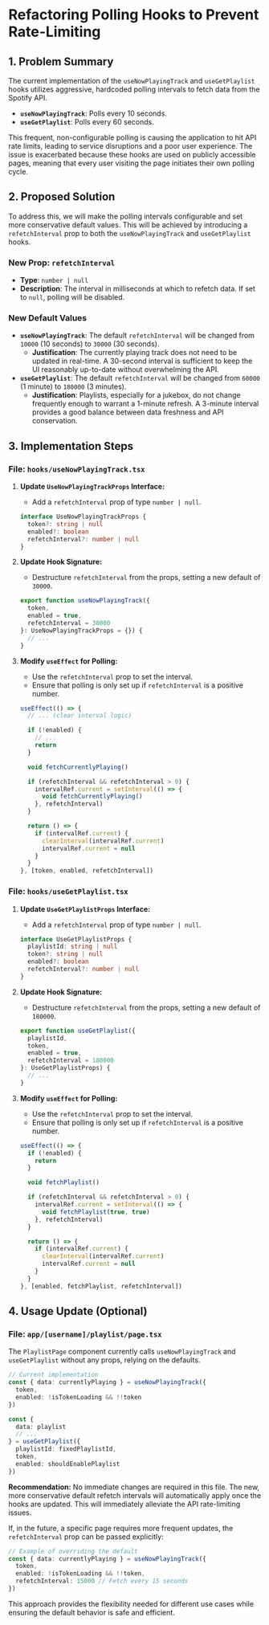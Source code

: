 # Refactoring Polling Hooks to Prevent Rate-Limiting

## 1. Problem Summary

The current implementation of the `useNowPlayingTrack` and `useGetPlaylist` hooks utilizes aggressive, hardcoded polling intervals to fetch data from the Spotify API.

- **`useNowPlayingTrack`**: Polls every 10 seconds.
- **`useGetPlaylist`**: Polls every 60 seconds.

This frequent, non-configurable polling is causing the application to hit API rate limits, leading to service disruptions and a poor user experience. The issue is exacerbated because these hooks are used on publicly accessible pages, meaning that every user visiting the page initiates their own polling cycle.

## 2. Proposed Solution

To address this, we will make the polling intervals configurable and set more conservative default values. This will be achieved by introducing a `refetchInterval` prop to both the `useNowPlayingTrack` and `useGetPlaylist` hooks.

### New Prop: `refetchInterval`

- **Type**: `number | null`
- **Description**: The interval in milliseconds at which to refetch data. If set to `null`, polling will be disabled.

### New Default Values

- **`useNowPlayingTrack`**: The default `refetchInterval` will be changed from `10000` (10 seconds) to `30000` (30 seconds).
  - **Justification**: The currently playing track does not need to be updated in real-time. A 30-second interval is sufficient to keep the UI reasonably up-to-date without overwhelming the API.
- **`useGetPlaylist`**: The default `refetchInterval` will be changed from `60000` (1 minute) to `180000` (3 minutes).
  - **Justification**: Playlists, especially for a jukebox, do not change frequently enough to warrant a 1-minute refresh. A 3-minute interval provides a good balance between data freshness and API conservation.

## 3. Implementation Steps

### File: `hooks/useNowPlayingTrack.tsx`

1.  **Update `UseNowPlayingTrackProps` Interface:**

    - Add a `refetchInterval` prop of type `number | null`.

    ```typescript
    interface UseNowPlayingTrackProps {
      token?: string | null
      enabled?: boolean
      refetchInterval?: number | null
    }
    ```

2.  **Update Hook Signature:**

    - Destructure `refetchInterval` from the props, setting a new default of `30000`.

    ```typescript
    export function useNowPlayingTrack({
      token,
      enabled = true,
      refetchInterval = 30000
    }: UseNowPlayingTrackProps = {}) {
      // ...
    }
    ```

3.  **Modify `useEffect` for Polling:**

    - Use the `refetchInterval` prop to set the interval.
    - Ensure that polling is only set up if `refetchInterval` is a positive number.

    ```typescript
    useEffect(() => {
      // ... (clear interval logic)

      if (!enabled) {
        // ...
        return
      }

      void fetchCurrentlyPlaying()

      if (refetchInterval && refetchInterval > 0) {
        intervalRef.current = setInterval(() => {
          void fetchCurrentlyPlaying()
        }, refetchInterval)
      }

      return () => {
        if (intervalRef.current) {
          clearInterval(intervalRef.current)
          intervalRef.current = null
        }
      }
    }, [token, enabled, refetchInterval])
    ```

### File: `hooks/useGetPlaylist.tsx`

1.  **Update `UseGetPlaylistProps` Interface:**

    - Add a `refetchInterval` prop of type `number | null`.

    ```typescript
    interface UseGetPlaylistProps {
      playlistId: string | null
      token?: string | null
      enabled?: boolean
      refetchInterval?: number | null
    }
    ```

2.  **Update Hook Signature:**

    - Destructure `refetchInterval` from the props, setting a new default of `180000`.

    ```typescript
    export function useGetPlaylist({
      playlistId,
      token,
      enabled = true,
      refetchInterval = 180000
    }: UseGetPlaylistProps) {
      // ...
    }
    ```

3.  **Modify `useEffect` for Polling:**

    - Use the `refetchInterval` prop to set the interval.
    - Ensure that polling is only set up if `refetchInterval` is a positive number.

    ```typescript
    useEffect(() => {
      if (!enabled) {
        return
      }

      void fetchPlaylist()

      if (refetchInterval && refetchInterval > 0) {
        intervalRef.current = setInterval(() => {
          void fetchPlaylist(true, true)
        }, refetchInterval)
      }

      return () => {
        if (intervalRef.current) {
          clearInterval(intervalRef.current)
          intervalRef.current = null
        }
      }
    }, [enabled, fetchPlaylist, refetchInterval])
    ```

## 4. Usage Update (Optional)

### File: `app/[username]/playlist/page.tsx`

The `PlaylistPage` component currently calls `useNowPlayingTrack` and `useGetPlaylist` without any props, relying on the defaults.

```typescript
// Current implementation
const { data: currentlyPlaying } = useNowPlayingTrack({
  token,
  enabled: !isTokenLoading && !!token
})

const {
  data: playlist
  // ...
} = useGetPlaylist({
  playlistId: fixedPlaylistId,
  token,
  enabled: shouldEnablePlaylist
})
```

**Recommendation:** No immediate changes are required in this file. The new, more conservative default refetch intervals will automatically apply once the hooks are updated. This will immediately alleviate the API rate-limiting issues.

If, in the future, a specific page requires more frequent updates, the `refetchInterval` prop can be passed explicitly:

```typescript
// Example of overriding the default
const { data: currentlyPlaying } = useNowPlayingTrack({
  token,
  enabled: !isTokenLoading && !!token,
  refetchInterval: 15000 // Fetch every 15 seconds
})
```

This approach provides the flexibility needed for different use cases while ensuring the default behavior is safe and efficient.

